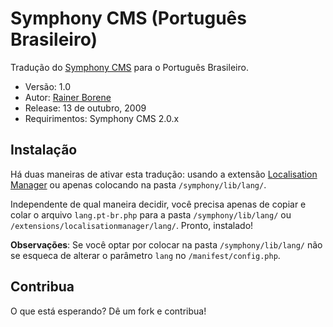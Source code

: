 Symphony CMS (Português Brasileiro)
====================================

Tradução do [Symphony CMS](http://symphony-cms.com/) para o Português Brasileiro.

- Versão: 1.0
- Autor: [Rainer Borene](mailto:rainerborene@gmail.com)  
- Release: 13 de outubro, 2009
- Requirimentos: Symphony CMS 2.0.x

## Instalação

Há duas maneiras de ativar esta tradução: usando a extensão [Localisation Manager](http://github.com/nilshoerrmann/localisationmanager) ou apenas colocando na pasta `/symphony/lib/lang/`.

Independente de qual maneira decidir, você precisa apenas de copiar e colar o arquivo `lang.pt-br.php` para a pasta `/symphony/lib/lang/` ou `/extensions/localisationmanager/lang/`. Pronto, instalado!

**Observações**: Se você optar por colocar na pasta `/symphony/lib/lang/` não se esqueca de alterar o parâmetro `lang` no `/manifest/config.php`.

## Contribua

O que está esperando? Dê um fork e contribua!
